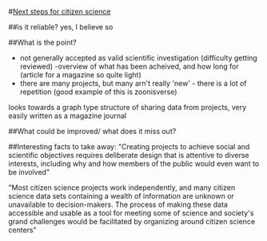 #[Next steps for citizen science](http://science.sciencemag.org.libproxy.ucl.ac.uk/content/343/6178/1436)


##is it reliable?
yes, I believe so


##What is the point?
- not generally accepted as valid scientific investigation (difficulty getting reviewed)
-overview of what has been acheived, and how long for (article for a magazine so quite light)
- there are many projects, but many arn't really 'new' - there is a lot of repetition (good example of this is zoonisverse)

looks towards a graph type structure of sharing data from projects, very easily written as a magazine journal

##What could be improved/ what does it miss out?



##Interesting facts to take away:
"Creating projects to achieve social and scientific objectives requires deliberate design that is attentive to diverse interests, including why and how members of the public would even want to be involved"

"Most citizen science projects work independently, and many citizen science data sets containing a wealth of information are unknown or unavailable to decision-makers. The process of making these data accessible and usable as a tool for meeting some of science and society's grand challenges would be facilitated by organizing around citizen science centers"